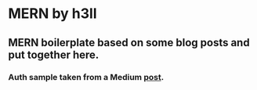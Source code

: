 # MERN by h3ll

## MERN boilerplate based on some blog posts and put together here.

### Auth sample taken from a Medium [post](https://blog.bitsrc.io/build-a-login-auth-app-with-mern-stack-part-1-c405048e3669).

